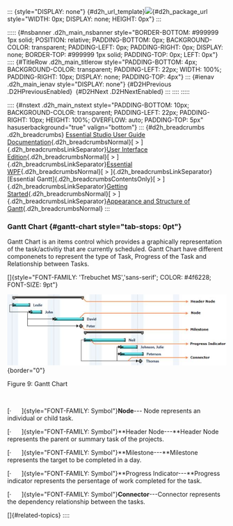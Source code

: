 ::: {style="DISPLAY: none"}
[](ms-xhelp:///?Id=d2h_url_template){#d2h_url_template}![](!package_url!){#d2h_package_url style="WIDTH: 0px; DISPLAY: none; HEIGHT: 0px"}
:::

::::: {#nsbanner .d2h_main_nsbanner style="BORDER-BOTTOM: #999999 1px solid; POSITION: relative; PADDING-BOTTOM: 0px; BACKGROUND-COLOR: transparent; PADDING-LEFT: 0px; PADDING-RIGHT: 0px; DISPLAY: none; BORDER-TOP: #999999 1px solid; PADDING-TOP: 0px; LEFT: 0px"}
:::: {#TitleRow .d2h_main_titlerow style="PADDING-BOTTOM: 4px; BACKGROUND-COLOR: transparent; PADDING-LEFT: 22px; WIDTH: 100%; PADDING-RIGHT: 10px; DISPLAY: none; PADDING-TOP: 4px"}
::: {#ienav .d2h_main_ienav style="DISPLAY: none"}
[](ms-xhelp:///?Id=e0e6ea5f-04fb-4322-8891-7f65331acf20){#D2HPrevious .D2HPreviousEnabled}  [](ms-xhelp:///?Id=233097f0-fb58-4465-86ff-b989e632cbb6){#D2HNext .D2HNextEnabled}
:::
::::
:::::

:::: {#nstext .d2h_main_nstext style="PADDING-BOTTOM: 10px; BACKGROUND-COLOR: transparent; PADDING-LEFT: 22px; PADDING-RIGHT: 10px; HEIGHT: 100%; OVERFLOW: auto; PADDING-TOP: 5px" hasuserbackground="true" valign="bottom"}
::: {#d2h_breadcrumbs .d2h_breadcrumbs}
[Essential Studio User Guide Documentation](ms-xhelp:///?Id=12457748-09e3-4d74-a240-8e049cedf030){.d2h_breadcrumbsNormal}[ \> ]{.d2h_breadcrumbsLinkSeparator}[User Interface Edition](ms-xhelp:///?Id=c29296b7-531c-413b-a0ec-488ca1f7f669){.d2h_breadcrumbsNormal}[ \> ]{.d2h_breadcrumbsLinkSeparator}[Essential WPF](ms-xhelp:///?Id=7f4f82c5-151c-4262-94d0-75c4626c77bc){.d2h_breadcrumbsNormal}[ \> ]{.d2h_breadcrumbsLinkSeparator}[Essential Gantt]{.d2h_breadcrumbsContentsOnly}[ \> ]{.d2h_breadcrumbsLinkSeparator}[Getting Started](ms-xhelp:///?Id=dfba425a-3965-409a-9493-f0160f0ccf9e){.d2h_breadcrumbsNormal}[ \> ]{.d2h_breadcrumbsLinkSeparator}[Appearance and Structure of Gantt](ms-xhelp:///?Id=9a453acc-7b71-4eb9-bee8-45bb4958e038){.d2h_breadcrumbsNormal}
:::

### Gantt Chart {#gantt-chart style="tab-stops: 0pt"}

Gantt Chart is an items control which provides a graphically representation of the task/activitiy that are currently scheduled. Gantt Chart have different componenets to represent the type of Task, Progress of the Task and Relationship between Tasks.

[]{style="FONT-FAMILY: 'Trebuchet MS','sans-serif'; COLOR: #4f6228; FONT-SIZE: 9pt"} 

![](ImagesExt/image80_9.jpg){border="0"}

Figure 9: Gantt Chart

 

[·      ]{style="FONT-FAMILY: Symbol"}**Node**--- Node represents an individual or child task.

[·      ]{style="FONT-FAMILY: Symbol"}**Header Node---**Header Node represents the parent or summary task of the projects.

[·      ]{style="FONT-FAMILY: Symbol"}**Milestone---**Milestone represents the target to be completed in a day.

[·      ]{style="FONT-FAMILY: Symbol"}**Progress Indicator---**Progress indicator represents the persentage of work completed for the task.

[·      ]{style="FONT-FAMILY: Symbol"}**Connector**---Connector represents the dependency relationship between the tasks.

[]{#related-topics}
::::
